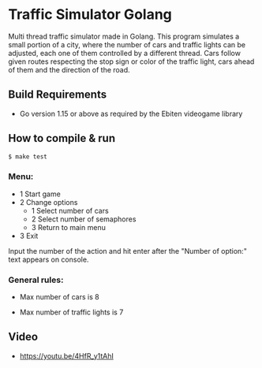 # Traffic Simulator Golang
 Multi thread traffic simulator made in Golang. This program simulates a small portion of a city, where the number of cars and traffic lights can be adjusted, each one of them controlled by a different thread. Cars follow given routes respecting the stop sign or color of the traffic light, cars ahead of them and the direction of the road.  

## Build Requirements
- Go version 1.15 or above as required by the Ebiten videogame library

## How to compile & run

```sh 
$ make test
```

### Menu:

- 1 Start game
- 2 Change options
    - 1 Select number of cars
    - 2 Select number of semaphores
    - 3 Return to main menu
- 3 Exit

Input the number of the action and hit enter after the "Number of option:" text appears on console.

### General rules:

- Max number of cars is 8

- Max number of traffic lights is 7

## Video
- https://youtu.be/4HfR_y1tAhI
